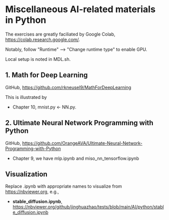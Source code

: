 # Miscellaneous AI-related materials in Python

The exercises are greatly faciliated by Google Colab, <https://colab.research.google.com/>.

Notably, follow "Runtime" --> "Change runtime type" to enable GPU.

Local setup is noted in MDL.sh.

## 1. Math for Deep Learning

GitHub, <https://github.com/rkneusel9/MathForDeepLearning>

This is illustrated by

* Chapter 10, mnist.py <- NN.py.

## 2. Ultimate Neural Network Programming with Python

GitHub, <https://github.com/OrangeAVA/Ultimate-Neural-Network-Programming-with-Python>

* Chapter 9, we have mlp.ipynb and miso_nn_tensorflow.ipynb

## Visualization

Replace .ipynb with appropriate names to visualize from <https://nbviewer.org>, e.g.,

- **stable_diffusion.ipynb**, <https://nbviewer.org/github/jinghuazhao/tests/blob/main/AI/python/stable_diffusion.ipynb>
